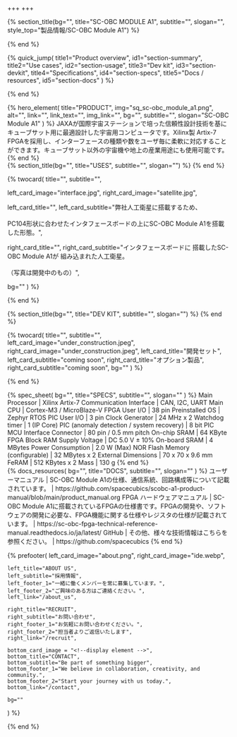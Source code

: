 +++
+++

{% section_title(bg="", title="SC-OBC MODULE A1", subtitle="", slogan="", style_top="製品情報/SC-OBC Module A1") %}
<!--display element -->
{% end %}

{% quick_jump(
  title1="Product overview", id1="section-summary",
  title2="Use cases", id2="section-usage",
  title3="Dev kit", id3="section-devkit",
  title4="Specifications", id4="section-specs",
  title5="Docs / resources", id5="section-docs"
) %}
<!--display element -->
{% end %}

<section id="section-summary">
  {% hero_element(
    title="PRODUCT",
    img="sq_sc-obc_module_a1.png",
    alt="",
    link="",
    link_text="",
    img_link="",
    bg="",
    subtitle="",
    slogan="SC-OBC Module A1"
  ) %}
  JAXAが国際宇宙ステーションで培った信頼性設計技術を基にキューブサット用に最適設計した宇宙用コンピュータです。Xilinx製 Artix-7 FPGAを採用し、インターフェースの種類や数をユーザ毎に柔軟に対応することができます。キューブサット以外の宇宙機や地上の産業用途にも使用可能です。
  {% end %}

<section id="section-usage">
  {% section_title(bg="", title="USES", subtitle="", slogan="") %}
  <!--display element -->
  {% end %}
</section>

{% twocard(
  title="",
  subtitle="",
  
  left_card_image="interface.jpg",
  right_card_image="satellite.jpg",
  
  left_card_title="",
  left_card_subtitle="弊社人工衛星に搭載するため、<br> <br> PC104形状に合わせたインタフェースボードの上にSC-OBC Module A1を搭載した形態。",
  
  right_card_title="",
  right_card_subtitle="インタフェースボードに 搭載したSC-OBC Module A1が 組み込まれた人工衛星。<br> <br> （写真は開発中のもの）",
  
  bg=""
) %}
<!--display element -->
{% end %}

<section id="section-devkit">
  {% section_title(bg="", title="DEV KIT", subtitle="", slogan="") %}
  <!--display element -->
  {% end %}
</section>

{% twocard(
  title="",
  subtitle="",
  left_card_image="under_construction.jpeg",
  right_card_image="under_construction.jpeg",
  left_card_title="開発セット",
  left_card_subtitle="coming soon",
  right_card_title="オプション製品",
  right_card_subtitle="coming soon",
  bg=""
) %}
<!--display element -->
{% end %}

<section id="section-specs">
  {% spec_sheet(
    bg="",
    title="SPECS",
    subtitle="",
    slogan=""
  ) %}
  Main Processor | Xilinx Artix-7
  Communication Interface | CAN, I2C, UART
  Main CPU | Cortex-M3 / MicroBlaze-V
  FPGA User I/O | 38 pin
  Preinstalled OS | Zephyr RTOS
  PIC User I/O | 3 pin
  Clock Generator | 24 MHz x 2
  Watchdog timer | 1 (IP Core)
  PIC (anomaly detection / system recovery) | 8 bit PIC MCU
  Interface Connector | 80 pin / 0.5 mm pitch
  On-chip SRAM | 64 KByte FPGA Block RAM
  Supply Voltage | DC 5.0 V ± 10%
  On-board SRAM | 4 MBytes
  Power Consumption | 2.0 W (Max)
  NOR Flash Memory (configurable) | 32 MBytes x 2
  External Dimensions | 70 x 70 x 9.6 mm
  FeRAM | 512 KBytes x 2
  Mass | 130 g
  {% end %}
</section>

<section id="section-docs">
  {% docs_resources(
    bg="",
    title="DOCS",
    subtitle="",
    slogan=""
  ) %}
  ユーザーマニュアル | SC-OBC Module A1の仕様、通信系統、回路構成等について記載されています。 | https://github.com/spacecubics/scobc-a1-product-manual/blob/main/product_manual.org
  FPGA ハードウェアマニュアル | SC-OBC Module A1に搭載されているFPGAの仕様書です。FPGAの開発や、ソフトウェアの開発に必要な、FPGA機能に関する仕様やレジスタの仕様が記載されています。 | https://sc-obc-fpga-technical-reference-manual.readthedocs.io/ja/latest/
  GitHub | その他、様々な技術情報はこちらを参照ください。 | https://github.com/spacecubics
  {% end %}

  {% prefooter(
    left_card_image="about.png", 
    right_card_image="ide.webp",

    left_title="ABOUT US",
    left_subtitle="採用情報",
    left_footer_1="一緒に働くメンバーを常に募集しています。",
    left_footer_2="ご興味のある方はご連絡ください。",
    left_link="/about_us",

    right_title="RECRUIT",
    right_subtitle="お問い合わせ",
    right_footer_1="お気軽にお問い合わせください。",
    right_footer_2="担当者よりご返信いたします",
    right_link="/recruit",

    bottom_card_image = "<!--display element -->",
    bottom_title="CONTACT",
    bottom_subtitle="Be part of something bigger",
    bottom_footer_1="We believe in collaboration, creativity, and community.",
    bottom_footer_2="Start your journey with us today.",
    bottom_link="/contact",

    bg=""
  ) %}
  <!--display element -->
  {% end %}
</section>
